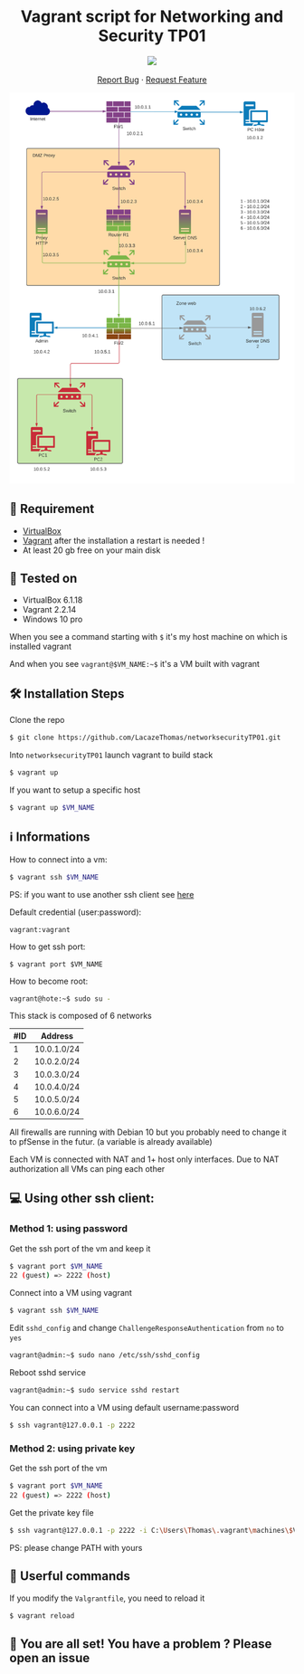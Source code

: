 <h1 align="center">
Vagrant script for Networking and Security TP01
</h1>

<p align="center">
<img src="https://badges.fw-web.space/github/license/LacazeThomas/networksecurityTP01">
</p>

<p align="center">
    <a href="https://github.com/LacazeThomas/networksecurityTP01/issues/new/choose">Report Bug</a>
    ·
    <a href="https://github.com/LacazeThomas/networksecurityTP01/issues/new/choose">Request Feature</a>
</p>

[![Stack](images/stack.png)](https://github.com/anuraghazra/github-readme-stats)

## 🚧 Requirement

- [VirtualBox](https://www.virtualbox.org/wiki/Downloads)
- [Vagrant](https://www.vagrantup.com/downloads) after the installation a restart is needed !
- At least 20 gb free on your main disk

## 🔧 Tested on

- VirtualBox 6.1.18
- Vagrant 2.2.14
- Windows 10 pro

When you see a command starting with `$` it's my host machine on which is installed vagrant

And when you see `vagrant@$VM_NAME:~$` it's a VM built with vagrant

## 🛠️ Installation Steps

Clone the repo
```sh
$ git clone https://github.com/LacazeThomas/networksecurityTP01.git
```

Into `networksecurityTP01` launch vagrant to build stack
```sh
$ vagrant up
```

If you want to setup a specific host
```sh
$ vagrant up $VM_NAME
```

## ℹ️ Informations

How to connect into a vm:
```sh
$ vagrant ssh $VM_NAME
```
PS: if you want to use another ssh client see [here](#💻-Using-other-ssh-client:)

Default credential (user:password):
```
vagrant:vagrant
```

How to get ssh port:
```
$ vagrant port $VM_NAME
```

How to become root:
```sh
vagrant@hote:~$ sudo su -
```

This stack is composed of 6 networks

| #ID  | Address  |
|---|---|
| 1  | 10.0.1.0/24  |
| 2  | 10.0.2.0/24  |
|  3 |  10.0.3.0/24 |
| 4  |  10.0.4.0/24 |
| 5  | 10.0.5.0/24  |
| 6 |  10.0.6.0/24 |


All firewalls are running with Debian 10 but you probably need to change it to pfSense in the futur. (a variable is already available)

Each VM is connected with NAT and 1+ host only interfaces. Due to NAT authorization all VMs can ping each other

## 💻 Using other ssh client:

### Method 1: using password

Get the ssh port of the vm and keep it
```sh
$ vagrant port $VM_NAME
22 (guest) => 2222 (host)
```

Connect into a VM using vagrant
```sh
$ vagrant ssh $VM_NAME
```

Edit `sshd_config` and change `ChallengeResponseAuthentication` from `no` to `yes`
```sh
vagrant@admin:~$ sudo nano /etc/ssh/sshd_config
```

Reboot sshd service
```sh
vagrant@admin:~$ sudo service sshd restart
```

You can connect into a VM using default username:password
```sh
$ ssh vagrant@127.0.0.1 -p 2222
```

### Method 2: using private key

Get the ssh port of the vm
```sh
$ vagrant port $VM_NAME
22 (guest) => 2222 (host)
```

Get the private key file 
```sh
$ ssh vagrant@127.0.0.1 -p 2222 -i C:\Users\Thomas\.vagrant\machines\$VM_NAME\virtualbox\private_key
```
PS: please change PATH with yours

## 🧐 Userful commands

If you modify the `Valgrantfile`, you need to reload it
```sh
$ vagrant reload
```

## 🌟 You are all set! You have a problem ? Please open an issue